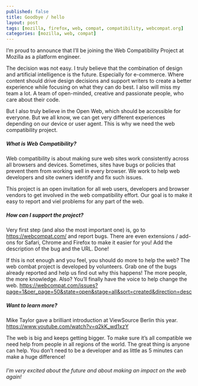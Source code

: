 ```yaml
---
published: false
title: Goodbye / hello
layout: post
tags: [mozilla, firefox, web, compat, compatibility, webcompat.org]
categories: [mozilla, web, compat]
---
```



I’m proud to announce that I’ll be joining the Web Compatibility Project at Mozilla as a platform engineer.

The decision was not easy. I truly believe that the combination of design and artificial intelligence is the future. Especially for e-commerce. Where content should drive design decisions and support writers to create a better experience while focusing on what they can do best. I also will miss my team a lot. A team of open-minded, creative and passionate people, who care about their code.

But I also truly believe in the Open Web, which should be accessible for everyone. But we all know, we can get very different experiences depending on our device or user agent. This is why we need the web compatibility project.

##### What is Web Compatibility?

Web compatibility is about making sure web sites work consistently across all browsers and devices. Sometimes, sites have bugs or policies that prevent them from working well in every browser. We work to help web developers and site owners identify and fix such issues.

This project is an open invitation for all web users, developers and browser vendors to get involved in the web compatibility effort. Our goal is to make it easy to report and viel problems for any part of the web.

##### How can I support the project?

Very first step (and also the most important one) is, go to https://webcompat.com/ and report bugs. There are even extensions / add-ons for Safari, Chrome and Firefox to make it easier for you! Add the description of the bug and the URL. Done!

If this is not enough and you feel, you should do more to help the web? The web combat project is developed by volunteers. 
Grab one of the bugs already reported and help us find out why this happens! The more people, the more knowledge. Also? 
You’ll finally have the voice to help change the web.
https://webcompat.com/issues?page=1&per_page=50&state=open&stage=all&sort=created&direction=desc

##### Want to learn more?
Mike Taylor gave a brilliant introduction at ViewSource Berlin this year. https://www.youtube.com/watch?v=q2kK_wd1xzY


The web is big and keeps getting bigger. To make sure it’s all compatible we need help from people in all regions of the world. The great thing is anyone can help. You don’t need to be a developer and as little as 5 minutes can make a huge difference!


###### I’m very excited about the future and about making an impact on the web again!
